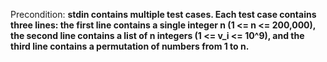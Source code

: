 Precondition: **stdin contains multiple test cases. Each test case contains three lines: the first line contains a single integer n (1 <= n <= 200,000), the second line contains a list of n integers (1 <= v_i <= 10^9), and the third line contains a permutation of numbers from 1 to n.**